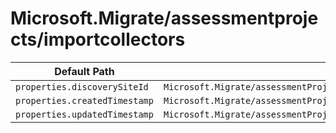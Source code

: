 # Microsoft.Migrate/assessmentprojects/importcollectors

| Default Path | Alias |
|---|---|
| `properties.discoverySiteId` | `Microsoft.Migrate/assessmentProjects/importcollectors/discoverySiteId` |
| `properties.createdTimestamp` | `Microsoft.Migrate/assessmentProjects/importcollectors/createdTimestamp` |
| `properties.updatedTimestamp` | `Microsoft.Migrate/assessmentProjects/importcollectors/updatedTimestamp` |

